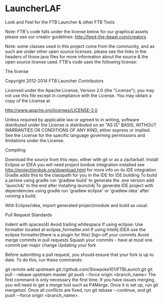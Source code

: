 LauncherLAF
===========
Look and Feel for the FTB Launcher & other FTB Tools

Note: FTB's code falls under the license below
for our graphical assets please see our creator guidelines: http://feed-the-beast.com/creators

Note: some classes used in this project come from the community, and as such are under other open source licenses. please see the links in the headers of those java files for more information about the source & the open source license used. FTB's code uses the following license:

The license

Copyright 2012-2014 FTB Launcher Contributors

Licensed under the Apache License, Version 2.0 (the "License"); you may not use this file except in compliance with the License. You may obtain a copy of the License at

http://www.apache.org/licenses/LICENSE-2.0

Unless required by applicable law or agreed to in writing, software distributed under the License is distributed on an "AS IS" BASIS, WITHOUT WARRANTIES OR CONDITIONS OF ANY KIND, either express or implied. See the License for the specific language governing permissions and limitations under the License.

Compiling

Download the source from this repo, either with git or as a zip/tarball.
Install Eclipse or IDEA
you will need project lombok integration installed see http://projectlombok.org/download.html for more info on its IDE integration. Gradle adds this to the classpath for you in the IDE for IDE building
To build a jar/exe using gradle run 'gradlew build' to generate the .exe version add 'launch4j' to the end after installing launch4j
To generate IDE project with dependencies using gradle run 'gradlew eclipse' or 'gradlew idea' after running a build.

With Eclipse/idea, import generated project/module and build as usual.

Pull Request Standards

Indent with spaces(4)
Avoid trailing whitespace
If using eclipse: Use formatter located at eclipse_formatter.xml
If using Intellij IDEA use the eclipse formatter(there is a plugin for this)
Sign-off your commits
Avoid merge commits in pull requests
Squash your commits - have at most one commit per major change
Updating your fork

Before submitting a pull request, you should ensure that your fork is up to date. To do this, run these commands:

git remote add upstream git://github.com/Slowpoke101/FTBLaunch.git
git pull --rebase upstream master
git push --force origin <branch_name>
The first command is only necessary the first time. If you have issues merging, you will need to get a merge tool such as P4Merge. Once it is set up, run git mergetool. Once all conflicts are fixed, run git rebase --continue, and git push --force origin <branch_name>.

